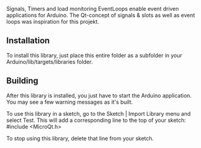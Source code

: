 Signals, Timers and load monitoring EventLoops enable event driven applications for Arduino.
The Qt-concept of signals & slots as well as event loops was inspiration for this projekt.

Installation
--------------------------------------------------------------------------------

To install this library, just place this entire folder as a subfolder in your
Arduino/lib/targets/libraries folder.

Building
--------------------------------------------------------------------------------

After this library is installed, you just have to start the Arduino application.
You may see a few warning messages as it's built.

To use this library in a sketch, go to the Sketch | Import Library menu and
select Test.  This will add a corresponding line to the top of your sketch:
#include <MicroQt.h>

To stop using this library, delete that line from your sketch.
